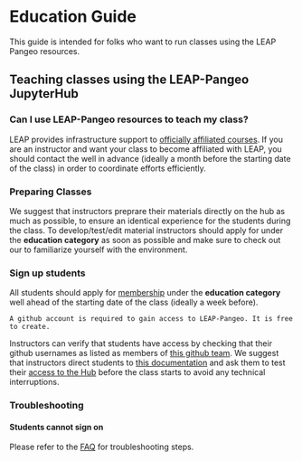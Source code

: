# Education Guide

This guide is intended for folks who want to run classes using the LEAP Pangeo resources.

## Teaching classes using the LEAP-Pangeo JupyterHub

### Can I use LEAP-Pangeo resources to teach my class?

LEAP provides infrastructure support to [officially affiliated courses](reference.education.leap_affiliated_course). If you are an instructor and want your class to become affiliated with LEAP, you should contact the [](support.data_compute_team) well in advance (ideally a month before the starting date of the class) in order to coordinate efforts efficiently.

### Preparing Classes

We suggest that instructors preprare their materials directly on the hub as much as possible, to ensure an identical experience for the students during the class. To develop/test/edit material instructors should apply for [](users.membership.apply) under the **education category** as soon as possible and make sure to check out our [](tutorial.getting_started) to familiarize yourself with the environment.

### Sign up students

All students should apply for [membership](users.membership.apply) under the **education category** well ahead of the starting date of the class (ideally a week before).

```{important}
A github account is required to gain access to LEAP-Pangeo. It is free to create.
```

Instructors can verify that students have access by checking that their github usernames as listed as members of [this github team](https://github.com/orgs/leap-stc/teams/leap-pangeo-base-access). We suggest that instructors direct students to [this documentation](https://leap-stc.github.io/intro.html) and ask them to test their [access to the Hub](hub:server:login) before the class starts to avoid any technical interruptions.

### Troubleshooting

#### Students cannot sign on

Please refer to the [FAQ](faq.cannot-log-into-hub) for troubleshooting steps.
